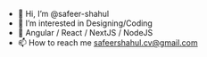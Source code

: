 - 👋 Hi, I’m @safeer-shahul
- 👀 I’m interested in Designing/Coding
- 🌱 Angular / React / NextJS / NodeJS 
- 📫 How to reach me safeershahul.cv@gmail.com

<!---
safeer-shahul/safeer-shahul is a ✨ special ✨ repository because its `README.md` (this file) appears on your GitHub profile.
You can click the Preview link to take a look at your changes.
--->
